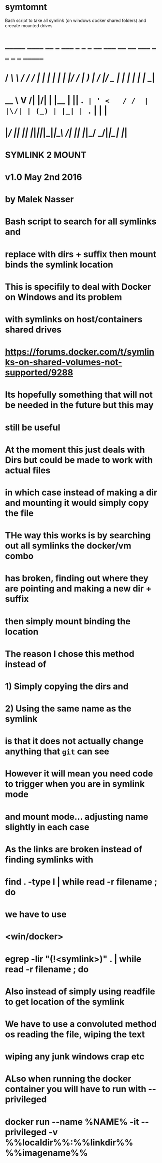 # symtomnt
Bash script to take all symlink (on windows docker shared folders) and creeate mounted drives

#   _____   ____  __ _    ___ _  _ _  __  ___   __  __  ___  _   _ _  _ _____ 
#  / __\ \ / /  \/  | |  |_ _| \| | |/ / |_  ) |  \/  |/ _ \| | | | \| |_   _|
#  \__ \\ V /| |\/| | |__ | || .` | ' <   / /  | |\/| | (_) | |_| | .` | | |  
#  |___/ |_| |_|  |_|____|___|_|\_|_|\_\ /___| |_|  |_|\___/ \___/|_|\_| |_|  
#                                                                             
# SYMLINK 2 MOUNT
# v1.0 May 2nd 2016
# by Malek Nasser
# 
# Bash script to search for all symlinks and
# replace with dirs + suffix then mount binds the symlink location
# 
# This is specifily to deal with Docker on Windows and its problem
# with symlinks on host/containers shared drives
# https://forums.docker.com/t/symlinks-on-shared-volumes-not-supported/9288
# 
# Its hopefully something that will not be needed in the future but this may
# still be useful 
# 
# At the moment this just deals with Dirs but could be made to work with actual files
# in which case instead of making a dir and mounting it would simply copy the file
# 
# THe way this works is by searching out all symlinks the docker/vm combo
# has broken, finding out where they are pointing and making a new dir + suffix
# then simply mount binding the location
# 
# The reason I chose this method instead of 
# 1) Simply copying the dirs and 
# 2) Using the same name as the symlink
# is that it does not actually change anything that `git` can see
# However it will mean you need code to trigger when you are in symlink mode
# and mount mode... adjusting name slightly in each case
# 
# As the links are broken instead of finding symlinks with
# <nix>
# find . -type l | while read -r filename ; do
# we have to use
# <win/docker>
# egrep -lir "(\!\<symlink\>)" . | while read -r filename ; do
# 
# Also instead of simply using readfile to get location of the symlink
# We have to use a convoluted method os reading the file, wiping the <symlink> text
# wiping any junk windows crap etc
# 
# ALso when running the docker container you will have to run with --privileged
# 
# docker run --name %NAME% -it --privileged -v %%localdir%%:%%linkdir%% %%imagename%%
